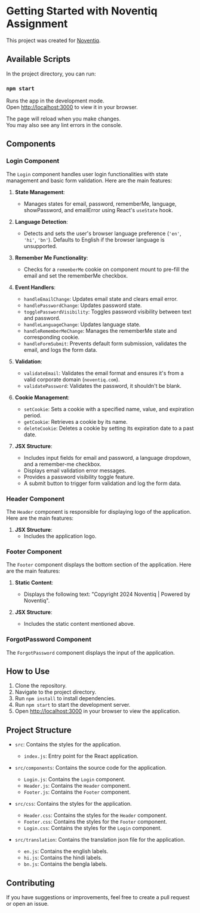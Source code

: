 # Getting Started with Noventiq Assignment

This project was created for [Noventiq](https://github.com/).

## Available Scripts

In the project directory, you can run:

### `npm start`

Runs the app in the development mode.\
Open [http://localhost:3000](http://localhost:3000) to view it in your browser.

The page will reload when you make changes.\
You may also see any lint errors in the console.

## Components

### Login Component

The `Login` component handles user login functionalities with state management and basic form validation. Here are the main features:

1. **State Management**:
    - Manages states for email, password, rememberMe, language, showPassword, and emailError using React's `useState` hook.

2. **Language Detection**:
    - Detects and sets the user's browser language preference (`'en'`, `'hi'`, `'bn'`). Defaults to English if the browser language is unsupported.

3. **Remember Me Functionality**:
    - Checks for a `rememberMe` cookie on component mount to pre-fill the email and set the rememberMe checkbox.

4. **Event Handlers**:
    - `handleEmailChange`: Updates email state and clears email error.
    - `handlePasswordChange`: Updates password state.
    - `togglePasswordVisibility`: Toggles password visibility between text and password.
    - `handleLanguageChange`: Updates language state.
    - `handleRememberMeChange`: Manages the rememberMe state and corresponding cookie.
    - `handleFormSubmit`: Prevents default form submission, validates the email, and logs the form data.

5. **Validation**:
    - `validateEmail`: Validates the email format and ensures it's from a valid corporate domain (`noventiq.com`).
    - `validatePassword`: Validates the password, it shouldn't be blank.

6. **Cookie Management**:
    - `setCookie`: Sets a cookie with a specified name, value, and expiration period.
    - `getCookie`: Retrieves a cookie by its name.
    - `deleteCookie`: Deletes a cookie by setting its expiration date to a past date.

7. **JSX Structure**:
    - Includes input fields for email and password, a language dropdown, and a remember-me checkbox.
    - Displays email validation error messages.
    - Provides a password visibility toggle feature.
    - A submit button to trigger form validation and log the form data.

### Header Component

The `Header` component is responsible for displaying logo of the application. Here are the main features:

1. **JSX Structure**:
    -  Includes the application logo.

### Footer Component

The `Footer` component displays the bottom section of the application. Here are the main features:

1. **Static Content**:
    - Displays the following text: "Copyright 2024 Noventiq | Powered by Noventiq".

2. **JSX Structure**:
    - Includes the static content mentioned above.


### ForgotPassword Component

The `ForgotPassword` component displays the input of the application.

## How to Use

1. Clone the repository.
2. Navigate to the project directory.
3. Run `npm install` to install dependencies.
4. Run `npm start` to start the development server.
5. Open [http://localhost:3000](http://localhost:3000) in your browser to view the application.

## Project Structure

- `src`: Contains the styles for the application.
  - `index.js`: Entry point for the React application.

- `src/components`: Contains the source code for the application.
  - `Login.js`: Contains the `Login` component.
  - `Header.js`: Contains the `Header` component.
  - `Footer.js`: Contains the `Footer` component.

- `src/css`: Contains the styles for the application.
  - `Header.css`: Contains the styles for the `Header` component.
  - `Footer.css`: Contains the styles for the `Footer` component.
  - `Login.css`: Contains the styles for the `Login` component.

- `src/translation`: Contains the translation json file for the application.
  - `en.js`: Contains the english labels.
  - `hi.js`: Contains the hindi labels.
  - `bn.js`: Contains the bengla labels.
## Contributing

If you have suggestions or improvements, feel free to create a pull request or open an issue.

